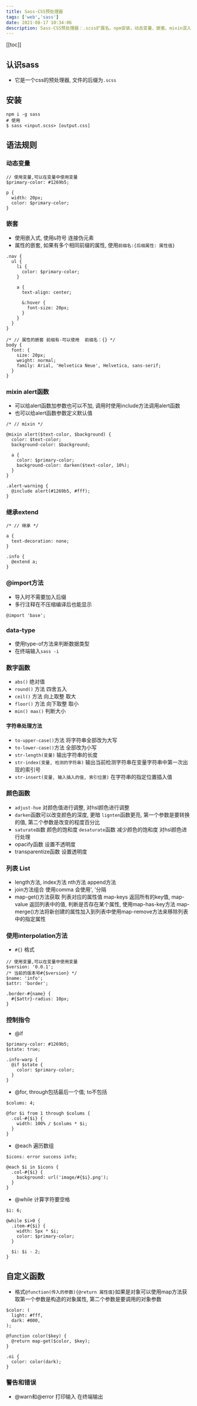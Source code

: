 ```yaml
---
title: Sass-CSS预处理器
tags: ['web','sass']
date: 2021-08-17 10:34:06
description: Sass-CSS预处理器：.scss扩展名，npm安装，动态变量、嵌套、mixin混入、extend继承、@import、数据类型判断、数学字符串颜色函数、列表操作、插值、条件循环、自定义函数、警告错误。
---
```


[[toc]]

## 认识sass

- 它是一个css的预处理器, 文件的后缀为`.scss`

## 安装

```shell
npm i -g sass
# 使用
$ sass <input.scss> [output.css]
```

## 语法规则

### 动态变量

```
// 使用变量,可以在变量中使用变量
$primary-color: #1269b5;

p {
  width: 20px;
  color: $primary-color;
}
```

### 嵌套

- 使用嵌入式, 使用`&`符号 连接伪元素
- 属性的嵌套, 如果有多个相同前缀的属性, 使用`前缀名:{后缀属性: 属性值}`

```
.nav {
  ul {
    li {
      color: $primary-color;
    }

    a {
      text-align: center;

      &:hover {
        font-size: 20px;
      }
    }
  }
}

```

```
/* // 属性的嵌套 前缀有-可以使用  前缀名：{} */
body {
  font: {
    size: 20px;
    weight: normal;
    family: Arial, 'Helvetica Neue', Helvetica, sans-serif;
  }
}

```

### mixin alert函数

- 可以给alert函数加参数也可以不加, 调用时使用include方法调用alert函数
- 也可以给alert函数参数定义默认值

```
/* // mixin */

@mixin alert($text-color, $background) {
  color: $text-color;
  background-color: $background;

  a {
    color: $primary-color;
    background-color: darken($text-color, 10%);
  }
}

.alert-warning {
  @include alert(#1269b5, #fff);
}

```

### 继承extend

```
/* // 继承 */

a {
  text-decoration: none;
}

.info {
  @extend a;
}

```

### @import方法

- 导入时不需要加入后缀
- 多行注释在不压缩编译后也能显示

```
@import 'base';
```

### data-type

- 使用type-of方法来判断数据类型
- 在终端输入`sass -i`

### 数字函数

- `abs()` 绝对值
- `round()` 方法 四舍五入
- `ceil()` 方法 向上取整 取大
- `floor()` 方法 向下取整 取小
- `min() max()` 判断大小

#### 字符串处理方法

- `to-upper-case()`方法 将字符串全部改为大写
- `to-lower-case()`方法 全部改为小写
- `str-length(变量)` 输出字符串的长度
- `str-index(变量, 检测的字符串)` 输出当前检测字符串在变量字符串中第一次出现的索引号
- `str-insert(变量, 输入插入的值, 索引位置)` 在字符串的指定位置插入值

### 颜色函数

- `adjust-hue` 对颜色值进行调整, 对hsl颜色进行调整
- `darken`函数可以改变颜色的深度, 更暗 `lignten`函数更亮, 第一个参数是要转换的值, 第二个参数是改变的程度百分比
- `saturate函`数 颜色的饱和度 `desaturate`函数 减少颜色的饱和度 对hsl颜色进行处理
- opacify函数 设置不透明度
- transparentize函数 设置透明度

### 列表 List

- length方法, index方法 nth方法 append方法
- join方法组合 使用comma 会使用', '分隔
- map-get()方法获取 列表对应的属性值 map-keys 返回所有的key值, map-value 返回列表中的值, 判断是否存在某个属性, 使用map-has-key方法 map-merge()方法将新创建的属性加入到列表中使用map-remove方法来移除列表中的指定属性

### 使用interpolation方法

- `#{}` 格式

```
// 使用变量,可以在变量中使用变量
$version: '0.0.1';
/* 当前的版本号#{$version} */
$name: 'info';
$attr: 'border';

.border-#{name} {
  #{$attr}-radius: 10px;
}

```

### 控制指令

- @if

```
$primary-color: #1269b5;
$state: true;

.info-warp {
  @if $state {
    color: $primary-color;
  }
}

```

- @for, through包括最后一个值; to不包括

```
$colums: 4;

@for $i from 1 through $colums {
  .col-#{$i} {
    width: 100% / $colums * $i;
  }
}

```

- @each 遍历数组

```
$icons: error success info;

@each $i in $icons {
  .col-#{$i} {
    background: url('image/#{$i}.png');
  }
}

```

- @while 计算字符要空格

```
$i: 6;

@while $i>0 {
  .item-#{$i} {
    width: 5px * $i;
    color: $primary-color;
  }

  $i: $i - 2;
}

```

## 自定义函数

- 格式`@function(传入的参数){@return 属性值}`如果是对象可以使用map方法获取第一个参数是构造的对象属性, 第二个参数是要调用的对象参数

```
$color: (
  light: #fff,
  dark: #000,
);

@function color($key) {
  @return map-get($color, $key);
}

.oi {
  color: color(dark);
}

```

### 警告和错误

- @warn和@error 打印输入 在终端输出
